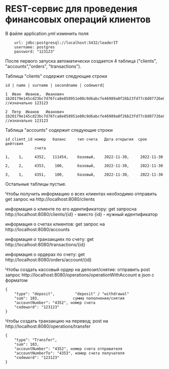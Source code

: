 # REST-сервис для проведения финансовых операций клиентов

В файле application.yml изменить поля
```
    url: jdbc:postgresql://localhost:5432/leaderIT
    username: postgres
    password: "123123"
 ```  
После первого запуска автоматически создается 4 таблица ("clients", "accounts","orders", "transactions").

Таблица "clients" содержит следующие строки
```
id | name | surname | secondname | codeword|

1  Иван  Иванов,  Иванович    1b20179e145cd23bc7d76fca8e858951e00c9d6abcfe46989a0f26b23fd77c8d07726e8107eb94e1   //изначально 123123

2  Петр  Иванов   Иванович    1b20179e145cd23bc7d76fca8e858951e00c9d6abcfe46989a0f26b23fd77c8d07726e8107eb94e1   //изначально 123123
```
Таблица "accounts" содержит следующие строки
```
id client_id номер   баланс     тип счета   Дата открытия  срок дейтсвия
             счета
             
1,    1,     4352,   111454,    базовый,    2022-11-30,     2022-11-30

2,    2,     4353,    100,      базовый,    2022-11-30,     2022-11-30

3,    1,     4351,    100,      базовый,    2022-11-30,     2022-11-30
```
Остальные таблицы пустые.

Чтобы получить информацию о всех клиентах необходимо отправить get запрос на http://localhost:8080/clients

информация о клиенте по его идентификатору: get запросна http://localhost:8080/clients/{id} - вместо {id} - нужный идентификатор

информация о счетах клиентов: get запрос на http://localhost:8080/accounts

информация о транзакциях по счету: get http://localhost:8080/transactions/{id}

информация о ордерах по счету: get http://localhost:8080/orders/account/{id}

Чтобы создать кассовый ордер на депозит/снятие: отправить post запрос http://localhost:8080/operations/operationWithAccount в json с форматом 
```
{
    "type": "deposit",         "deposit" / "withdrawal"
    "sum": 103,               сумма пополнения/снятия
    "accountNumber": "4352", номер счета
    "codeword": "123123"
}
```

Чтобы создать транзакцию на перевод; post на http://localhost:8080/operations/transfer
```
{
    "type": "Transfer",         
    "sum": 103,               
    "accountNumber": "4352", номер счета отправителя
    "accountNumberTo": "4353", номер счета получателя
    "codeword": "123123"
}
```
